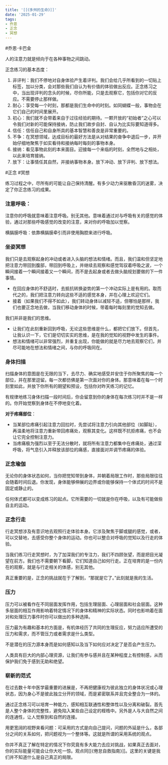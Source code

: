 ```yaml
---
title: '[[《多舛的生命》]]'
date: '2025-01-29'
tags:
- 乔恩
- 正念
- 冥想
---
```

#乔恩·卡巴金

人的注意力就是倾向于在各种事物之间跳动。

正念练习的基本态度：
1. 非评判：我们不停地对自身体验产生着评判。我们会给几乎所看到的一切贴上标签，加以分类，会对那些我们自认为有价值的体验做出反应。正念练习之中，当出现评判的念头的时候，尽你所能，只是去观察它，包括你对它的反应。不需要停止那样做。
2. 耐心：享受每一个时刻，那都是我们生命中的时刻。如同蝴蝶一般，事物会在它们自己的时间里展开。
3. 初心：我们就不会带着来自于过往经验的期待。一颗开放的“初始者”之心可以令我们对新的可能保持接纳，防止我们故步自封、自认为比实际要知道得多。
4. 信任：信任自己和自身所具的基本智慧和善良是非常重要的。
5. 不争：在冥想领域，达成目标的最好方法是从对结果的奋争中退后一步，并开始仔细地聚焦于如实看待和接纳每时每刻的事物本身。
6. 接纳：看见事物此刻的本来面目。迎接每一个来临的时刻，全然地与之相处，以此来培育接纳。
7. 放下：让事情任其自然，并接纳事物本身。放下冲动、放下评判、放下想法。

#正念 #冥想

练习过程之中，尽所有的可能让自己保持清醒。有多少动力来驱散昏沉的迷雾，决定了你正念练习的成果。

### 注意呼吸：
注意你的呼吸就意味着注意呼吸。别无其他。意味着通过对与呼吸有关的感觉的体验，通过对那些呼吸感觉的改变的注意，来对你的呼吸加以觉察。

横膈膜呼吸：依靠横膈膜牵引而非使用胸腔来进行呼吸。

### 坐姿冥想
我们只是去观察起身的冲动或者进入头脑的想法和情绪。而且，我们温和但坚定地把注意力带回到腹部，带回到呼吸上，并继续去观察和感觉驾驭着呼吸之波，一个瞬间接着一个瞬间接着又一个瞬间，而不是去起身或者去做头脑规划要做的下一件事情。

- 在回应身体的不舒适时，去抵抗转换姿势的第一个冲动实际上是有用的。取而代之的，我们把注意力转向这些不适的感觉本身，并在心理上欢迎它们。
- 接着（如果我们不得不如此），我们转动身体以减轻不适，但哪怕是那样，我们也要正念地去做，当我们移动身体的时候，带着每时每刻里的觉知去做。

我们并非是我们的思维。
- 让我们在此刻重新回到呼吸，无论这些思维是什么，都把它们放下。但首先，让我认识一下，它们是切切实实的思维，是在我的觉知的视野中发生的事件。
- 想法和情绪可以非常强烈，并重复出现，你能做的就是尽力地去观察它们，并尽可能地在想法和情绪之间，与你的呼吸同在。

### 身体扫描
扫描身体的意图是在无限的当下，去尽力、确实地感受并安住于你所聚焦的每一个部位，并在那里逗留。每一次都仿佛是第一次面对你的身体。那意味着在每一个时刻里如此，并放下你所有的期望和预设，包括你对昨天练习的记忆。

有规律地练习身体扫描一段时间后，你会留意到你的身体在每次练习时并不是一样的。你开始觉察到身体在不停地变化着。

**对于疼痛部位**：
- 当某部位疼痛引起注意力回拉时，先尝试将注意力引向其他部位（如脚趾），再温柔地将注意力重新带回疼痛处，观察其变化。这样既不抗拒疼痛，也不会让它完全控制注意力。
- 当疼痛极为强烈以至于无法分散时，就将所有注意力都集中在疼痛处，通过深呼吸，将气息引入并释放该部位的痛感，直接面对并调节疼痛的体验。

### 正念瑜伽
无论你的身体状态如何，当你把觉知带到身体，并朝着局限工作时，那些局限往往会随着时间后退。你发现，身体能够伸展的边界或你能够保持一个体式的时间不是固定或静止的。

任何体式都可以变成练习的起点。它所需要的一切就是你在呼吸，以及有可能做些自主的运动。

### 正念行走
行走冥想涉及有意识地去观照行走体验本身。它涉及聚焦于脚或腿的感觉，或者，可以交替地，去感受你整个身体的运动。你也可以整合对呼吸的觉知以及行走的体验。

当我们练习行走冥想时，为了加深我们的专注力，我们不四顾张望，而是把目光凝望在前方。我们也不需要朝下看脚，它们知道自己如何行走。正在培育的是一份内在的观察，就是与行走相关的体感，别无其他。

真正重要的是，正念的挑战就在于了解到，“那就是它了。”此刻就是我的生活。

### 压力
压力可以被看作在不同层面发挥作用，包括生理层面、心理层面和社会层面。这种多层面的相互作用影响着特定情况下的身体和精神的实际状态。同时也影响着在面对和处理压力事件时你可以做出的多种选择。

压力最为有趣和基本的方面是，有机体经历了共同的生理反应，努力适应所遭受的压力和需求，而不管压力或者需求是什么类型。

不是潜在的压力源本身而是如何感知以及当下如何应对决定了是否会产生压力。

人类具有巨大的内部心理资源，让我们有参与感并且在某种程度上有控制感，从而保护我们免于感到无助和绝望。

### 崭新的范式
在过去数十年中医学最重要的进展是，不再把健康视为彼此独立的身体状况或心理状态，因为身心不是彼此独立分开的领域，而是紧密联系并且完全整合为一体的。

通过正念练习可以培育一种能力，感知相互联通性和整体性以及分离和破裂。首先是人整个身体的完整性，避免陷入某些自己设定的桎梏中。另外是人与大自然之间的连通性，让人觉察到和自然的连接。

用更宽阔的视野来看问题：可采用的方式是向自己提问，问题的外延是什么，各部分之间的关系如何，把问题视为一个整体等。这就是所谓的采用系统的观点。

你并不真正了解在特定的情况下你究竟有多大能力去应对挑战，如果真正去面对，你的实际能量可能会让你大吃一惊。观点同[[《倦怠自救指南》]]。这里的关键是我们并不知道什么是自己真正的局限。
